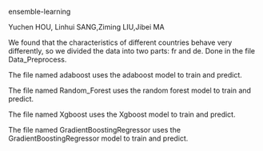  ensemble-learning 
	
 Yuchen HOU, Linhui SANG,Ziming LIU,Jibei MA
	
 We found that the characteristics of different countries behave very differently, so we divided the data into two parts: fr and de. Done in the file Data_Preprocess.
	
 The file named adaboost uses the adaboost model to train and predict.

 The file named Random_Forest uses the random forest model to train and predict.

 The file named Xgboost uses the Xgboost model to train and predict.
	
The file named GradientBoostingRegressor uses the GradientBoostingRegressor model to train and predict.
